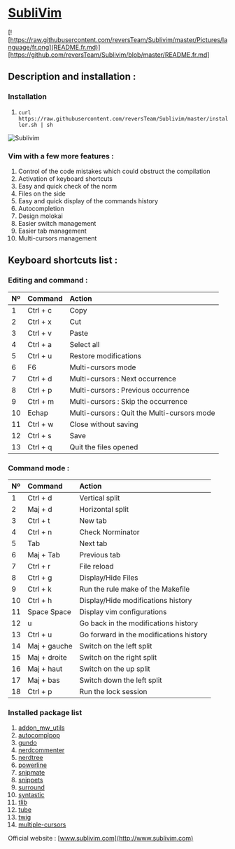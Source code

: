 [SubliVim](http://www.sublivim.com)
========

[![https://raw.githubusercontent.com/reversTeam/Sublivim/master/Pictures/language/fr.png](README.fr.md)][https://github.com/reversTeam/Sublivim/blob/master/README.fr.md]

Description and installation :
-----------

### Installation ######
1.	`curl https://raw.githubusercontent.com/reversTeam/Sublivim/master/installer.sh | sh`

![Sublivim](https://raw.github.com/reversTeam/Sublivim/master/Pictures/vim.jpg)

### Vim with a few more features : ######
1.	Control of the code mistakes which could obstruct the compilation
2.	Activation of keyboard shortcuts
3.	Easy and quick check of the norm
4.	Files on the side
5.	Easy and quick display of the commands history
6.	Autocompletion
7.	Design molokai
8.	Easier switch management
9.	Easier tab management
10.	Multi-cursors management


Keyboard shortcuts list : 
------------

### Editing and command : ######
| Nº | Command       | Action                                                   |
|:---|:--------------|:---------------------------------------------------------|
| 1  | Ctrl + c      | Copy                                                     |
| 2  | Ctrl + x      | Cut                                                      |
| 3  | Ctrl + v      | Paste                                                    |
| 4  | Ctrl + a      | Select all                                               |
| 5  | Ctrl + u      | Restore modifications                                    |
| 6  | F6            | Multi-cursors mode                                       |
| 7  | Ctrl + d      | Multi-cursors : Next occurrence                          |
| 8  | Ctrl + p      | Multi-cursors : Previous occurrence                      |
| 9  | Ctrl + m      | Multi-cursors : Skip the occurrence                      |
| 10 | Echap         | Multi-cursors : Quit the Multi-cursors mode              |
| 11 | Ctrl + w      | Close without saving                                     |
| 12 | Ctrl + s      | Save                                                     |
| 13 | Ctrl + q      | Quit the files opened                                    |

### Command mode : ######
| Nº | Command       | Action                                                   |
|:---|:--------------|:---------------------------------------------------------|
| 1  | Ctrl + d      | Vertical split                                           |
| 2  | Maj + d       | Horizontal split                                         |
| 3  | Ctrl + t      | New tab                                                  |
| 4  | Ctrl + n      | Check Norminator                                         |
| 5  | Tab           | Next tab                                                 |
| 6  | Maj + Tab     | Previous tab                                             |
| 7  | Ctrl + r      | File reload                                              |
| 8  | Ctrl + g      | Display/Hide Files                                       |
| 9  | Ctrl + k      | Run the rule make of the Makefile                        |
| 10 | Ctrl + h      | Display/Hide modifications history                       |
| 11 | Space Space   | Display vim configurations                               |
| 12 | u             | Go back in the modifications history                     |
| 13 | Ctrl + u      | Go forward in the modifications history                  |
| 14 | Maj + gauche  | Switch on the left split                                 |
| 15 | Maj + droite  | Switch on the right split                                |
| 16 | Maj + haut    | Switch on the up split                                   |
| 17 | Maj + bas     | Switch down the left split                               |
| 18 | Ctrl + p      | Run the lock session                                     |

### Installed package list ######
1.	[addon_mw_utils](https://github.com/marcweber/vim-addon-mw-utils)
2.	[autocomplpop](https://github.com/othree/vim-autocomplpop)
3.	[gundo](https://github.com/sjl/gundo.vim)
4.	[nerdcommenter](https://github.com/scrooloose/nerdcommenter)
5.	[nerdtree](https://github.com/scrooloose/nerdtree)
6.	[powerline](https://github.com/Lokaltog/powerline)
7.	[snipmate](https://github.com/garbas/vim-snipmate)
8.	[snippets](https://github.com/honza/vim-snippets)
9.	[surround](https://github.com/tpope/vim-surround)
10.	[syntastic](https://github.com/scrooloose/syntastic)
11.	[tlib](https://github.com/tomtom/tlib_vim)
12.	[tube](https://github.com/gcmt/tube.vim)
13.	[twig](https://github.com/lunaru/vim-twig)
14.	[multiple-cursors](https://github.com/terryma/vim-multiple-cursors)

Official website : [www.sublivim.com](http://www.sublivim.com)